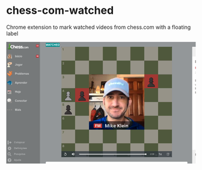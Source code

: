 # chess-com-watched
Chrome extension to mark watched videos from chess.com with a floating label

![Example](watched2.png "Example")
